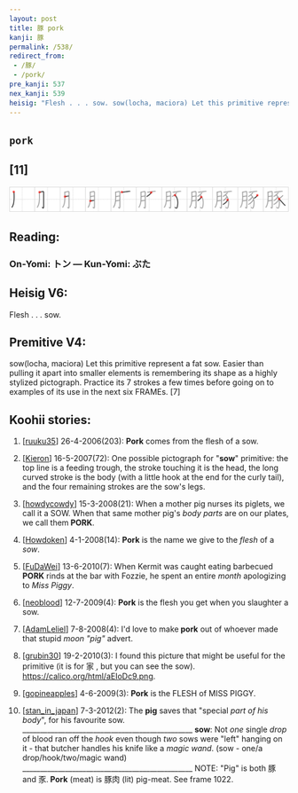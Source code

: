 ```yaml
---
layout: post
title: 豚 pork
kanji: 豚
permalink: /538/
redirect_from:
 - /豚/
 - /pork/
pre_kanji: 537
nex_kanji: 539
heisig: "Flesh . . . sow. sow(locha, maciora) Let this primitive represent a fat sow. Easier than pulling it apart into smaller elements is remembering its shape as a highly stylized pictograph. Practice its 7 strokes a few times before going on to examples of its use in the next six FRAMEs. [7]"
---
```


## `pork`

## [11]

<div class="stroke"><img src="../images/E8B19A.png" /></div>

## Reading:

### On-Yomi: トン &mdash; Kun-Yomi: ぶた

## Heisig V6:

Flesh . . . sow.

## Premitive V4:

sow(locha, maciora) Let this primitive represent a fat sow. Easier than pulling it apart into smaller elements is remembering its shape as a highly stylized pictograph. Practice its 7 strokes a few times before going on to examples of its use in the next six FRAMEs. [7]

## Koohii stories:

1) [<a href="http://kanji.koohii.com/profile/ruuku35">ruuku35</a>] 26-4-2006(203): <strong>Pork</strong> comes from the flesh of a sow.

2) [<a href="http://kanji.koohii.com/profile/Kieron">Kieron</a>] 16-5-2007(72): One possible pictograph for &quot;<strong>sow</strong>&quot; primitive: the top line is a feeding trough, the stroke touching it is the head, the long curved stroke is the body (with a little hook at the end for the curly tail), and the four remaining strokes are the sow&#039;s legs.

3) [<a href="http://kanji.koohii.com/profile/howdycowdy">howdycowdy</a>] 15-3-2008(21): When a mother pig nurses its piglets, we call it a SOW. When that same mother pig&#039;s <em>body parts</em> are on our plates, we call them<strong> PORK</strong>.

4) [<a href="http://kanji.koohii.com/profile/Howdoken">Howdoken</a>] 4-1-2008(14): <strong>Pork</strong> is the name we give to the <em>flesh</em> of a <em>sow</em>.

5) [<a href="http://kanji.koohii.com/profile/FuDaWei">FuDaWei</a>] 13-6-2010(7): When Kermit was caught eating barbecued <strong>PORK</strong> rinds at the bar with Fozzie, he spent an entire <em>month</em> apologizing to <em>Miss Piggy</em>.

6) [<a href="http://kanji.koohii.com/profile/neoblood">neoblood</a>] 12-7-2009(4): <strong>Pork</strong> is the flesh you get when you slaughter a sow.

7) [<a href="http://kanji.koohii.com/profile/AdamLeliel">AdamLeliel</a>] 7-8-2008(4): I&#039;d love to make<strong> pork</strong> out of whoever made that stupid <em>moon</em> <em>&quot;pig&quot;</em> advert.

8) [<a href="http://kanji.koohii.com/profile/grubin30">grubin30</a>] 19-2-2010(3): I found this picture that might be useful for the primitive (it is for 家 , but you can see the sow). https://calico.org/html/aEIoDc9.png.

9) [<a href="http://kanji.koohii.com/profile/gopineapples">gopineapples</a>] 4-6-2009(3): <strong>Pork</strong> is the FLESH of MISS PIGGY.

10) [<a href="http://kanji.koohii.com/profile/stan_in_japan">stan_in_japan</a>] 7-3-2012(2): The <strong>pig</strong> saves that &quot;special <em>part of his body</em>&quot;, for his favourite sow. ________________________________________________ <strong>sow</strong>: Not <em>one</em> single <em>drop</em> of blood ran off the <em>hook</em> even though <em>two</em> sows were &quot;left&quot; hanging on it - that butcher handles his knife like a <em>magic wand</em>. (sow - one/a drop/hook/two/magic wand) ________________________________________________ NOTE: &quot;Pig&quot; is both 豚 and 豕.<strong> Pork</strong> (meat) is 豚肉 (lit) pig-meat. See frame 1022.
